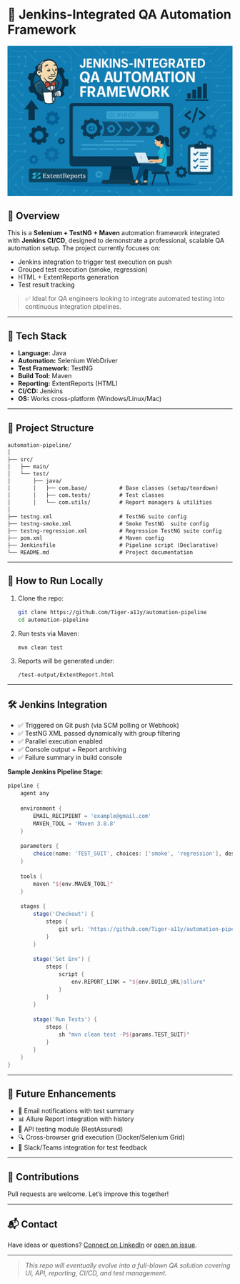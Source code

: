 # 🚀 Jenkins-Integrated QA Automation Framework

![Automation CI Banner](assets/ci-pipeline-banner.png)

## 📌 Overview

This is a **Selenium + TestNG + Maven** automation framework integrated with **Jenkins CI/CD**, designed to demonstrate a professional, scalable QA automation setup. The project currently focuses on:
- Jenkins integration to trigger test execution on push
- Grouped test execution (smoke, regression)
- HTML + ExtentReports generation
- Test result tracking

> ✅ Ideal for QA engineers looking to integrate automated testing into continuous integration pipelines.

---

## 🔧 Tech Stack

- **Language:** Java
- **Automation:** Selenium WebDriver
- **Test Framework:** TestNG
- **Build Tool:** Maven
- **Reporting:** ExtentReports (HTML)
- **CI/CD:** Jenkins
- **OS:** Works cross-platform (Windows/Linux/Mac)

---

## 📁 Project Structure

```
automation-pipeline/
│
├── src/
│   ├── main/
│   └── test/
│       ├── java/
│       │   ├── com.base/          # Base classes (setup/teardown)
│       │   ├── com.tests/         # Test classes
│       │   └── com.utils/         # Report managers & utilities
│
├── testng.xml                     # TestNG suite config
├── testng-smoke.xml               # Smoke TestNG  suite config
├── testng-regression.xml          # Regression TestNG suite config
├── pom.xml                        # Maven config
├── Jenkinsfile                    # Pipeline script (Declarative)
└── README.md                      # Project documentation
```

---

## 🧪 How to Run Locally

1. Clone the repo:
   ```bash
   git clone https://github.com/Tiger-a11y/automation-pipeline
   cd automation-pipeline
   ```

2. Run tests via Maven:
   ```bash
   mvn clean test
   ```

3. Reports will be generated under:
   ```
   /test-output/ExtentReport.html
   ```

---

## 🛠 Jenkins Integration

- ✅ Triggered on Git push (via SCM polling or Webhook)
- ✅ TestNG XML passed dynamically with group filtering
- ✅ Parallel execution enabled
- ✅ Console output + Report archiving
- ✅ Failure summary in build console

**Sample Jenkins Pipeline Stage:**
```groovy
pipeline {
    agent any

    environment {
        EMAIL_RECIPIENT = 'example@gmail.com'
        MAVEN_TOOL = 'Maven 3.8.8'
    }

    parameters {
        choice(name: 'TEST_SUIT', choices: ['smoke', 'regression'], description: 'Choose test suit')
    }

    tools {
        maven "${env.MAVEN_TOOL}"
    }

    stages {
        stage('Checkout') {
            steps {
                git url: 'https://github.com/Tiger-a11y/automation-pipeline', branch: 'main'
            }
        }

        stage('Set Env') {
            steps {
                script {
                    env.REPORT_LINK = "${env.BUILD_URL}allure"
                }
            }
        }

        stage('Run Tests') {
            steps {
                sh "mvn clean test -P${params.TEST_SUIT}"
            }
        }
    }
}
```

---

## 🌱 Future Enhancements

- 📧 Email notifications with test summary
- 📊 Allure Report integration with history
- 🧪 API testing module (RestAssured)
- 🔍 Cross-browser grid execution (Docker/Selenium Grid)
- 💬 Slack/Teams integration for test feedback

---

## 🤝 Contributions

Pull requests are welcome. Let’s improve this together!

---

## 📬 Contact

Have ideas or questions? [Connect on LinkedIn](https://www.linkedin.com/in/avinash-wagh101/) or [open an issue](https://www.linkedin.com/in/avinash-wagh101/issues).

---

> _This repo will eventually evolve into a full-blown QA solution covering UI, API, reporting, CI/CD, and test management._
